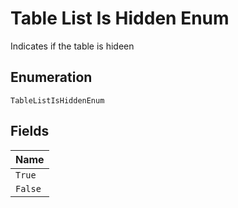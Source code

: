 
# Table List Is Hidden Enum

Indicates if the table is hideen

## Enumeration

`TableListIsHiddenEnum`

## Fields

| Name |
|  --- |
| `True` |
| `False` |

